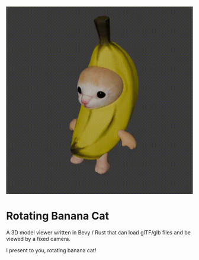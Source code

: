 ![title](preview.gif)

# Rotating Banana Cat

A 3D model viewer written in Bevy / Rust that can load glTF/glb files and be viewed by a fixed camera.

I present to you, rotating banana cat!
